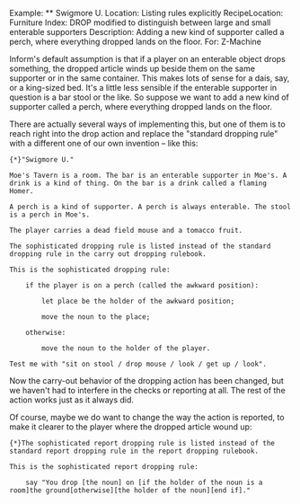 Example: ** Swigmore U.
Location: Listing rules explicitly
RecipeLocation: Furniture
Index: DROP modified to distinguish between large and small enterable supporters
Description: Adding a new kind of supporter called a perch, where everything dropped lands on the floor.
For: Z-Machine

  
Inform's default assumption is that if a player on an enterable object drops something, the dropped article winds up beside them on the same supporter or in the same container. This makes lots of sense for a dais, say, or a king-sized bed. It's a little less sensible if the enterable supporter in question is a bar stool or the like. So suppose we want to add a new kind of supporter called a perch, where everything dropped lands on the floor.

  
There are actually several ways of implementing this, but one of them is to reach right into the drop action and replace the "standard dropping rule" with a different one of our own invention – like this:

  

``` inform7
{*}"Swigmore U."

Moe's Tavern is a room. The bar is an enterable supporter in Moe's. A drink is a kind of thing. On the bar is a drink called a flaming Homer.

A perch is a kind of supporter. A perch is always enterable. The stool is a perch in Moe's.

The player carries a dead field mouse and a tomacco fruit.

The sophisticated dropping rule is listed instead of the standard dropping rule in the carry out dropping rulebook.

This is the sophisticated dropping rule:

	if the player is on a perch (called the awkward position):

		let place be the holder of the awkward position;

		move the noun to the place;

	otherwise:

		move the noun to the holder of the player.

Test me with "sit on stool / drop mouse / look / get up / look".
```

  
Now the carry-out behavior of the dropping action has been changed, but we haven't had to interfere in the checks or reporting at all. The rest of the action works just as it always did.

  
Of course, maybe we do want to change the way the action is reported, to make it clearer to the player where the dropped article wound up:

  

``` inform7
{*}The sophisticated report dropping rule is listed instead of the standard report dropping rule in the report dropping rulebook.

This is the sophisticated report dropping rule:

	say "You drop [the noun] on [if the holder of the noun is a room]the ground[otherwise][the holder of the noun][end if]."
```

